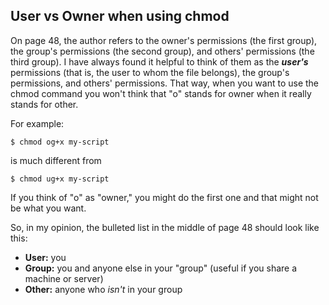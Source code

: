 ## User vs Owner when using chmod

On page 48, the author refers to the owner's permissions (the first group),
the group's permissions (the second group), and others' permissions (the third group). I have always
found it helpful to think of them as the **_user's_** permissions (that is, the user to whom the file belongs),
the group's permissions, and others' permissions. That way, when you want to use the chmod command you
won't think that "o" stands for owner when it really stands for other.

For example:

```
$ chmod og+x my-script
```

is much different from

```
$ chmod ug+x my-script
```

If you think of "o" as "owner," you might do the first one and that might not be what you want.

So, in my opinion, the bulleted list in the middle of page 48 should look like this:

- **User:** you
- **Group:** you and anyone else in your "group" (useful if you share a machine or server)
- **Other:** anyone who _isn't_ in your group

